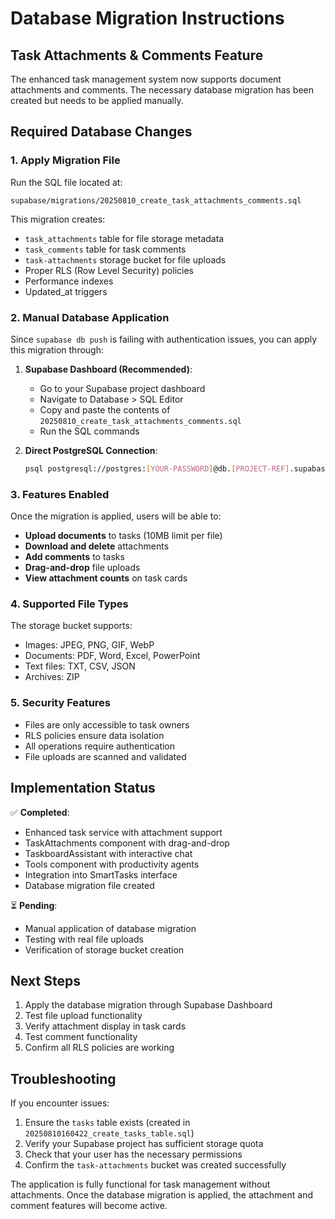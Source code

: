# Database Migration Instructions

## Task Attachments & Comments Feature

The enhanced task management system now supports document attachments and comments. The necessary database migration has been created but needs to be applied manually.

## Required Database Changes

### 1. Apply Migration File

Run the SQL file located at:
```
supabase/migrations/20250810_create_task_attachments_comments.sql
```

This migration creates:
- `task_attachments` table for file storage metadata
- `task_comments` table for task comments
- `task-attachments` storage bucket for file uploads
- Proper RLS (Row Level Security) policies
- Performance indexes
- Updated_at triggers

### 2. Manual Database Application

Since `supabase db push` is failing with authentication issues, you can apply this migration through:

1. **Supabase Dashboard (Recommended)**:
   - Go to your Supabase project dashboard
   - Navigate to Database > SQL Editor
   - Copy and paste the contents of `20250810_create_task_attachments_comments.sql`
   - Run the SQL commands

2. **Direct PostgreSQL Connection**:
   ```bash
   psql postgresql://postgres:[YOUR-PASSWORD]@db.[PROJECT-REF].supabase.co:5432/postgres -f supabase/migrations/20250810_create_task_attachments_comments.sql
   ```

### 3. Features Enabled

Once the migration is applied, users will be able to:
- **Upload documents** to tasks (10MB limit per file)
- **Download and delete** attachments
- **Add comments** to tasks
- **Drag-and-drop** file uploads
- **View attachment counts** on task cards

### 4. Supported File Types

The storage bucket supports:
- Images: JPEG, PNG, GIF, WebP
- Documents: PDF, Word, Excel, PowerPoint
- Text files: TXT, CSV, JSON
- Archives: ZIP

### 5. Security Features

- Files are only accessible to task owners
- RLS policies ensure data isolation
- All operations require authentication
- File uploads are scanned and validated

## Implementation Status

✅ **Completed**:
- Enhanced task service with attachment support
- TaskAttachments component with drag-and-drop
- TaskboardAssistant with interactive chat
- Tools component with productivity agents
- Integration into SmartTasks interface
- Database migration file created

⏳ **Pending**:
- Manual application of database migration
- Testing with real file uploads
- Verification of storage bucket creation

## Next Steps

1. Apply the database migration through Supabase Dashboard
2. Test file upload functionality
3. Verify attachment display in task cards
4. Test comment functionality
5. Confirm all RLS policies are working

## Troubleshooting

If you encounter issues:
1. Ensure the `tasks` table exists (created in `20250810160422_create_tasks_table.sql`)
2. Verify your Supabase project has sufficient storage quota
3. Check that your user has the necessary permissions
4. Confirm the `task-attachments` bucket was created successfully

The application is fully functional for task management without attachments. Once the database migration is applied, the attachment and comment features will become active.